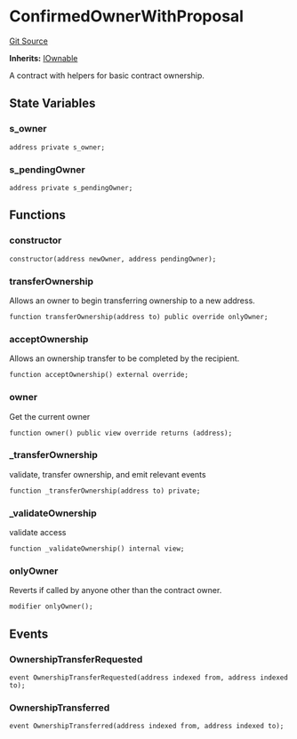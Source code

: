 # ConfirmedOwnerWithProposal
[Git Source](https://github.com//Team3dVidyaGames/InventoryContractV3_erc1155/blob/31e6a3daee14ffbd0b191978eeefd42265f32d78/src/contracts/flattened/flattened_ChainlinkConsumer.sol)

**Inherits:**
[IOwnable](/src/contracts/flattened/flattened_ChainlinkConsumer.sol/interface.IOwnable.md)

A contract with helpers for basic contract ownership.


## State Variables
### s_owner

```solidity
address private s_owner;
```


### s_pendingOwner

```solidity
address private s_pendingOwner;
```


## Functions
### constructor


```solidity
constructor(address newOwner, address pendingOwner);
```

### transferOwnership

Allows an owner to begin transferring ownership to a new address.


```solidity
function transferOwnership(address to) public override onlyOwner;
```

### acceptOwnership

Allows an ownership transfer to be completed by the recipient.


```solidity
function acceptOwnership() external override;
```

### owner

Get the current owner


```solidity
function owner() public view override returns (address);
```

### _transferOwnership

validate, transfer ownership, and emit relevant events


```solidity
function _transferOwnership(address to) private;
```

### _validateOwnership

validate access


```solidity
function _validateOwnership() internal view;
```

### onlyOwner

Reverts if called by anyone other than the contract owner.


```solidity
modifier onlyOwner();
```

## Events
### OwnershipTransferRequested

```solidity
event OwnershipTransferRequested(address indexed from, address indexed to);
```

### OwnershipTransferred

```solidity
event OwnershipTransferred(address indexed from, address indexed to);
```

